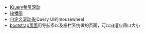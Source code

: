 - [jQuery整屏滚动](https://jet-chenbo.github.io/JQuery/Full_Screen_Scrolling/index.html)
- [轮播图](https://jet-chenbo.github.io/JQuery/slide/index.html)
- [自定义滚动条](https://jet-chenbo.github.io/JQuery/Custom_ScrollBar/index.html)jQuery UI的mousewheel
- [bootstrap页面](https://jet-chenbo.github.io/JQuery/bootstrap/index.html)用导航条以及栅栏系统做的页面，可以自适应窗口大小
